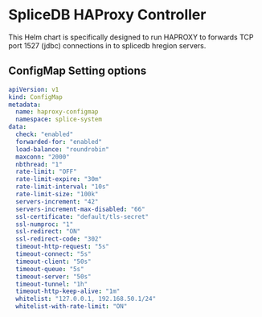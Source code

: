 # SpliceDB HAProxy Controller

This Helm chart is specifically designed to run HAPROXY to forwards TCP port 1527 (jdbc) connections in to splicedb hregion servers.

## ConfigMap Setting options

```yaml
apiVersion: v1
kind: ConfigMap
metadata:
  name: haproxy-configmap
  namespace: splice-system
data:
  check: "enabled"
  forwarded-for: "enabled"
  load-balance: "roundrobin"
  maxconn: "2000"
  nbthread: "1"
  rate-limit: "OFF"
  rate-limit-expire: "30m"
  rate-limit-interval: "10s"
  rate-limit-size: "100k"
  servers-increment: "42"
  servers-increment-max-disabled: "66"
  ssl-certificate: "default/tls-secret"
  ssl-numproc: "1"
  ssl-redirect: "ON"
  ssl-redirect-code: "302"
  timeout-http-request: "5s"
  timeout-connect: "5s"
  timeout-client: "50s"
  timeout-queue: "5s"
  timeout-server: "50s"
  timeout-tunnel: "1h"
  timeout-http-keep-alive: "1m"
  whitelist: "127.0.0.1, 192.168.50.1/24"
  whitelist-with-rate-limit: "ON"
```
